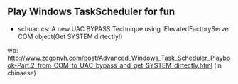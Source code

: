 ## Play Windows TaskScheduler for fun

- schuac.cs: A new UAC BYPASS Technique using IElevatedFactoryServer COM object(Get SYSTEM dirtectly!)

wp: <http://www.zcgonvh.com/post/Advanced_Windows_Task_Scheduler_Playbook-Part.2_from_COM_to_UAC_bypass_and_get_SYSTEM_dirtectly.html> (in chinaese)

